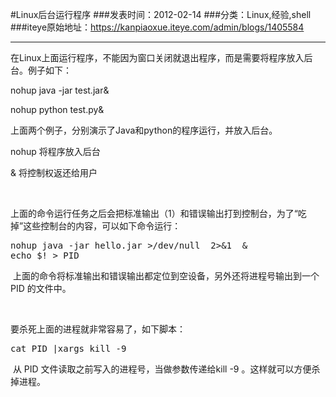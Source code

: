 #Linux后台运行程序
###发表时间：2012-02-14
###分类：Linux,经验,shell
###iteye原始地址：<a href="https://kanpiaoxue.iteye.com/admin/blogs/1405584" target="_blank">https://kanpiaoxue.iteye.com/admin/blogs/1405584</a>

---

<div class="iteye-blog-content-contain" style="font-size: 14px;"> 
 <p>在Linux上面运行程序，不能因为窗口关闭就退出程序，而是需要将程序放入后台。例子如下：</p> 
 <p>nohup java -jar test.jar&amp;</p> 
 <p>nohup python test.py&amp;</p> 
 <p>上面两个例子，分别演示了Java和python的程序运行，并放入后台。</p> 
 <p>nohup 将程序放入后台</p> 
 <p>&amp; 将控制权返还给用户</p> 
 <p>&nbsp;</p> 
 <p>上面的命令运行任务之后会把标准输出（1）和错误输出打到控制台，为了“吃掉”这些控制台的内容，可以如下命令运行：</p> 
 <pre name="code" class="java">nohup java -jar hello.jar &gt;/dev/null  2&gt;&amp;1  &amp;
echo $! &gt; PID</pre> 
 <p>&nbsp;上面的命令将标准输出和错误输出都定位到空设备，另外还将进程号输出到一个 PID 的文件中。</p> 
 <p>&nbsp;</p> 
 <p>要杀死上面的进程就非常容易了，如下脚本：</p> 
 <pre name="code" class="java">cat PID |xargs kill -9</pre> 
 <p>&nbsp;从 PID 文件读取之前写入的进程号，当做参数传递给kill -9 。这样就可以方便杀掉进程。</p> 
</div>